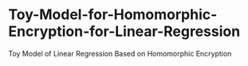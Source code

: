 # Toy-Model-for-Homomorphic-Encryption-for-Linear-Regression
Toy Model of Linear Regression Based on Homomorphic Encryption
